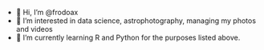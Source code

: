 - 👋 Hi, I’m @frodoax
- 👀 I’m interested in data science, astrophotography, managing my photos and videos
- 🌱 I’m currently learning R and Python for the purposes listed above. 

<!---
frodoax/frodoax is a ✨ special ✨ repository because its `README.md` (this file) appears on your GitHub profile.
You can click the Preview link to take a look at your changes.
--->
